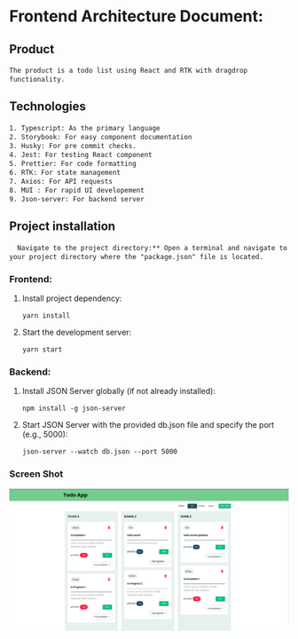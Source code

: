 # Frontend Architecture Document:

## Product

    The product is a todo list using React and RTK with dragdrop functionality.

## Technologies

    1. Typescript: As the primary language
    2. Storybook: For easy component documentation
    3. Husky: For pre commit checks.
    4. Jest: For testing React component
    5. Prettier: For code formatting
    6. RTK: For state management
    7. Axios: For API requests
    8. MUI : For rapid UI developement
    9. Json-server: For backend server

## Project installation

      Navigate to the project directory:** Open a terminal and navigate to your project directory where the "package.json" file is located.

### Frontend:

1.  Install project dependency:

        yarn install

2.  Start the development server:

        yarn start

### Backend:

1.  Install JSON Server globally (if not already installed):

        npm install -g json-server

2.  Start JSON Server with the provided db.json file and specify the port (e.g., 5000):

        json-server --watch db.json --port 5000

### Screen Shot

![Alt text](./public/ss.png)
